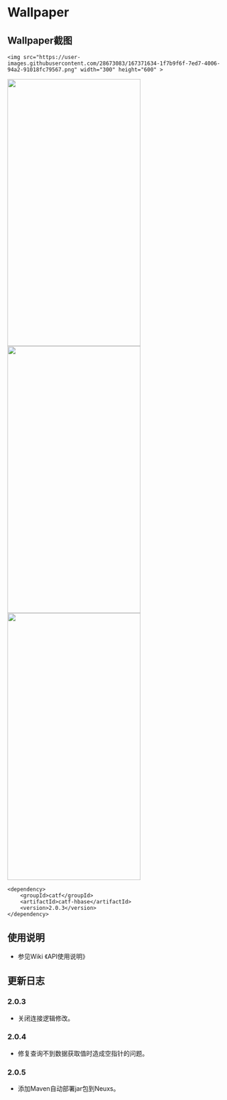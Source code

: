 # Wallpaper
 
## Wallpaper截图

```
<img src="https://user-images.githubusercontent.com/28673083/167371634-1f7b9f6f-7ed7-4006-94a2-91018fc79567.png" width="300" height="600" >
```
<img src="https://user-images.githubusercontent.com/28673083/167371638-4c1e2829-1ac9-4412-8664-83c0295d095f.png" width="300" height="600">
<img src="https://user-images.githubusercontent.com/28673083/167371655-c599bbaa-ae48-43bb-8a02-7270eb89ab6c.png" width="300" height="600" >
<img src="https://user-images.githubusercontent.com/28673083/167371647-be8f4e52-d25a-496a-9632-c6152741ad53.png" width="300" height="600" >

```
<dependency>
    <groupId>catf</groupId>
    <artifactId>catf-hbase</artifactId>
    <version>2.0.3</version>
</dependency>
```
 
## 使用说明
 
+ 参见Wiki 《API使用说明》
 
## 更新日志
 
### 2.0.3
 
+ 关闭连接逻辑修改。
 
### 2.0.4
 
+ 修复查询不到数据获取值时造成空指针的问题。
 
### 2.0.5
 
+ 添加Maven自动部署jar包到Neuxs。
